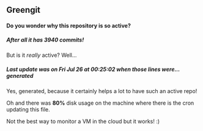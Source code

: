 ## Greengit

#### Do you wonder why this repository is so active?

##### After all it has 3940 commits!

But is it *really* active? Well...

##### Last update was on Fri Jul 26 at 00:25:02 when those lines were... generated

Yes, generated, because it certainly helps a lot to have such an active repo!

Oh and there was **80%** disk usage on the machine
where there is the cron updating this file.

Not the best way to monitor a VM in the cloud but it works! :)
